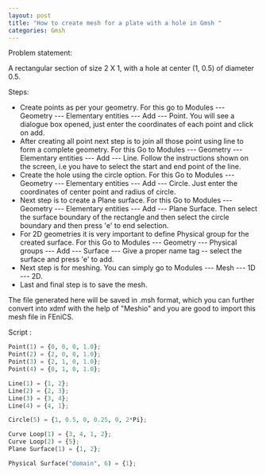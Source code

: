 ```yaml
---
layout: post
title: "How to create mesh for a plate with a hole in Gmsh "
categories: Gmsh
---
```


Problem statement:

A rectangular section of size 2 X 1, with a hole at center (1, 0.5) of diameter 0.5. 

Steps:

* Create points as per your geometry. For this go to Modules --- Geometry --- Elementary entities --- Add --- Point. You will see a dialogue box opened, just enter the coordinates of each point and click on add.
* After creating all point next step is to join all those point using line to form a complete geometry. For this Go to Modules --- Geometry --- Elementary entities --- Add --- Line. Follow the instructions shown on the screen, i.e you have to select the start and end point of the line. 
* Create the hole using the circle option. For this Go to Modules --- Geometry --- Elementary entities --- Add ---  Circle. Just enter the coordinates of center point and radius of circle.
* Next step is to create a Plane surface.  For this Go to Modules --- Geometry --- Elementary entities --- Add --- Plane Surface. Then select the surface boundary of the rectangle and then select the circle boundary and then press 'e' to end selection. 
* For 2D geometries it is very important to define Physical group for the created surface. For this Go to Modules --- Geometry --- Physical groups --- Add --- Surface --- Give a proper name tag -- select the surface  and press 'e' to add. 
* Next step is for meshing. You can simply go to  Modules --- Mesh --- 1D --- 2D. 
* Last and final step is to save the mesh. 

The file generated here will be saved in .msh format, which you can further convert into xdmf with the help of "Meshio" and you are good to import this mesh file in FEniCS. 

Script :

```python
Point(1) = {0, 0, 0, 1.0};
Point(2) = {2, 0, 0, 1.0};
Point(3) = {2, 1, 0, 1.0};
Point(4) = {0, 1, 0, 1.0};

Line(1) = {1, 2};
Line(2) = {2, 3};
Line(3) = {3, 4};
Line(4) = {4, 1};

Circle(5) = {1, 0.5, 0, 0.25, 0, 2*Pi};

Curve Loop(1) = {3, 4, 1, 2};
Curve Loop(2) = {5};
Plane Surface(1) = {1, 2};

Physical Surface("domain", 6) = {1};
```

